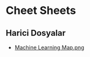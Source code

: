 # Cheet Sheets


<!--Index-->

## Harici Dosyalar

- [Machine Learning Map.png](./Machine%20Learning%20Map.png)


<!--Index-->
